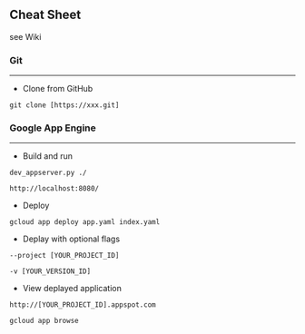 ## Cheat Sheet
see Wiki


### Git
---
* Clone from GitHub
```
git clone [https://xxx.git]
```

### Google App Engine
---
* Build and run
```
dev_appserver.py ./
```
```
http://localhost:8080/
```

* Deploy
```
gcloud app deploy app.yaml index.yaml
```

* Deplay with optional flags
```
--project [YOUR_PROJECT_ID]
```
```
-v [YOUR_VERSION_ID]
```

* View deplayed application
```
http://[YOUR_PROJECT_ID].appspot.com
```
```
gcloud app browse
```
